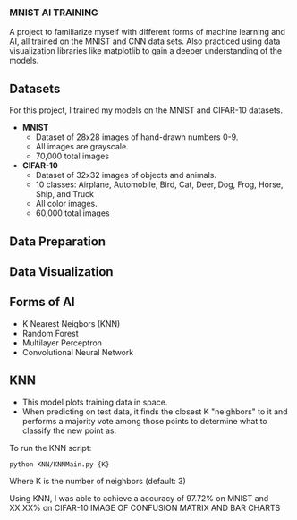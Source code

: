 ### MNIST AI TRAINING

A project to familiarize myself with different forms of machine learning and AI, all trained on the MNIST and CNN data sets.
Also practiced using data visualization libraries like matplotlib to gain a deeper understanding of the models. 

## Datasets
For this project, I trained my models on the MNIST and CIFAR-10 datasets.
- **MNIST**
    - Dataset of 28x28 images of hand-drawn numbers 0-9.
    - All images are grayscale.
    - 70,000 total images
- **CIFAR-10**
    - Dataset of 32x32 images of objects and animals.
    - 10 classes: Airplane, Automobile, Bird, Cat, Deer, Dog, Frog, Horse, Ship, and Truck
    - All color images.
    - 60,000 total images

## Data Preparation


## Data Visualization


## Forms of AI
- K Nearest Neigbors (KNN)
- Random Forest
- Multilayer Perceptron
- Convolutional Neural Network

## KNN
- This model plots training data in space.
- When predicting on test data, it finds the closest K "neighbors" to it and 
performs a majority vote among those points to determine what to classify the new point as.

To run the KNN script:
```bash
python KNN/KNNMain.py {K}
```
Where K is the number of neighbors (default: 3)

Using KNN, I was able to achieve a accuracy of 97.72% on MNIST and XX.XX% on CIFAR-10
IMAGE OF CONFUSION MATRIX AND BAR CHARTS

